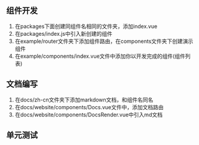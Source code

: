## 组件开发
1. 在packages下面创建同组件名相同的文件夹，添加index.vue
2. 在packages/index.js中引入新创建的组件
3. 在example/router文件夹下添加组件路由，在components文件夹下创建演示组件
4. 在example/components/index.vue文件中添加你以开发完成的组件(组件列表)

## 文档编写
1. 在docs/zh-cn文件夹下添加markdown文档，和组件名同名
2. 在docs/website/components/Docs.vue文件中，添加文档路由
3. 在docs/website/components/DocsRender.vue中引入md文档

## 单元测试
